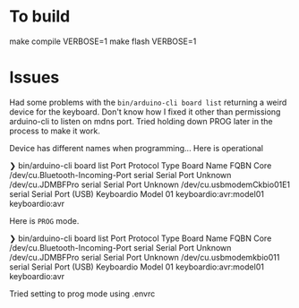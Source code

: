 # To build

make compile VERBOSE=1
make flash VERBOSE=1

# Issues

Had some problems with the `bin/arduino-cli board list` returning a weird device for the keyboard.
Don't know how I fixed it other than permissiong arduino-cli to listen on mdns port.
Tried holding down PROG later in the process to make it work.

Device has different names when programming... Here is operational

❯ bin/arduino-cli board list
Port                            Protocol Type              Board Name          FQBN                   Core
/dev/cu.Bluetooth-Incoming-Port serial   Serial Port       Unknown
/dev/cu.JDMBFPro                serial   Serial Port       Unknown
/dev/cu.usbmodemCkbio01E1       serial   Serial Port (USB) Keyboardio Model 01 keyboardio:avr:model01 keyboardio:avr

Here is `PROG` mode.

❯ bin/arduino-cli board list
Port                            Protocol Type              Board Name          FQBN                   Core
/dev/cu.Bluetooth-Incoming-Port serial   Serial Port       Unknown
/dev/cu.JDMBFPro                serial   Serial Port       Unknown
/dev/cu.usbmodemkbio011         serial   Serial Port (USB) Keyboardio Model 01 keyboardio:avr:model01 keyboardio:avr

Tried setting to prog mode using .envrc
